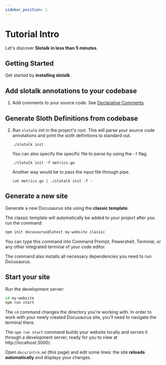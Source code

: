 ```yaml
---
sidebar_position: 1
---
```


# Tutorial Intro

Let's discover **Slotalk in less than 5 minutes**.

## Getting Started

Get started by **installing slotalk** .


## Add slotalk annotations to your codebase
1. Add comments to your source code. See [Declarative Comments](annotations/sloth/service).

## Generate Sloth Definitions from codebase
2. Run `slotalk` init in the project's root. This will parse your source code annotations and print the sloth definitions to standard out.
    ```shell
    ./slotalk init
    ```

   You can also specify the specific file to parse by using the `-f` flag.

    ```shell
    ./slotalk init -f metrics.go
    ```

   Another way would be to pass the input file through pipe.

    ```shell
    cat metrics.go | ./slotalk init -f -
    ```
   
## Generate a new site

Generate a new Docusaurus site using the **classic template**.

The classic template will automatically be added to your project after you run the command:

```bash
npm init docusaurus@latest my-website classic
```

You can type this command into Command Prompt, Powershell, Terminal, or any other integrated terminal of your code editor.

The command also installs all necessary dependencies you need to run Docusaurus.

## Start your site

Run the development server:

```bash
cd my-website
npm run start
```

The `cd` command changes the directory you're working with. In order to work with your newly created Docusaurus site, you'll need to navigate the terminal there.

The `npm run start` command builds your website locally and serves it through a development server, ready for you to view at http://localhost:3000/.

Open `docs/intro.md` (this page) and edit some lines: the site **reloads automatically** and displays your changes.
